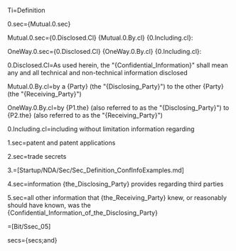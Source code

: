Ti=Definition

0.sec={Mutual.0.sec}

Mutual.0.sec={0.Disclosed.Cl} {Mutual.0.By.cl} {0.Including.cl}:

OneWay.0.sec={0.Disclosed.Cl} {OneWay.0.By.cl} {0.Including.cl}:

0.Disclosed.Cl=As used herein, the "{Confidential_Information}" shall mean any and all technical and non-technical information disclosed 

Mutual.0.By.cl=by a {Party} (the "{Disclosing_Party}") to the other {Party} (the "{Receiving_Party}")

OneWay.0.By.cl=by {P1.the} (also referred to as the "{Disclosing_Party}") to {P2.the} (also referred to as the "{Receiving_Party}")

0.Including.cl=including without limitation information regarding

1.sec=patent and patent applications

2.sec=trade secrets

3.=[Startup/NDA/Sec/Sec_Definition_ConfInfoExamples.md]

4.sec=information {the_Disclosing_Party} provides regarding third parties

5.sec=all other information that {the_Receiving_Party} knew, or reasonably should have known, was the {Confidential_Information_of_the_Disclosing_Party}

=[Bit/Ssec_05]

secs={secs;and}